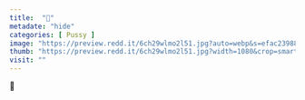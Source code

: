 ```yaml
---
title:  "🤩"
metadate: "hide"
categories: [ Pussy ]
image: "https://preview.redd.it/6ch29wlmo2l51.jpg?auto=webp&s=efac239889acfb5bfa56b7d5d72fdfa7eae4abfb"
thumb: "https://preview.redd.it/6ch29wlmo2l51.jpg?width=1080&crop=smart&auto=webp&s=0591b6974bbf5a6e44165df0cadbb6fd8ee54133"
visit: ""
---
```

🤩

